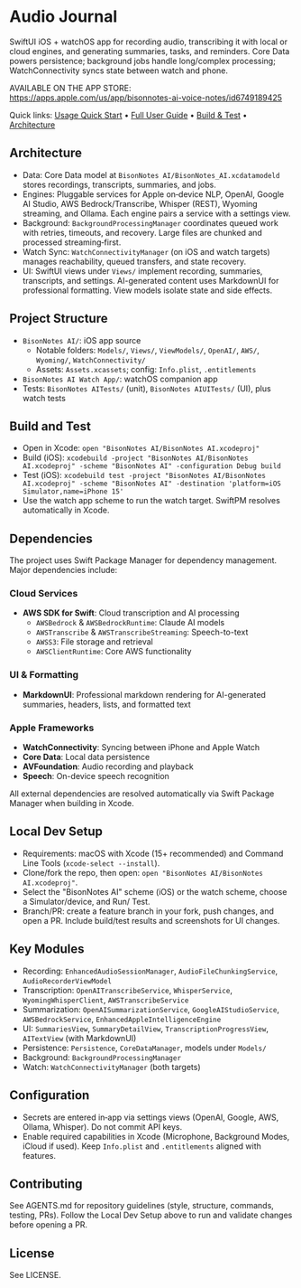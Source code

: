 # Audio Journal

SwiftUI iOS + watchOS app for recording audio, transcribing it with local or cloud engines, and generating summaries, tasks, and reminders. Core Data powers persistence; background jobs handle long/complex processing; WatchConnectivity syncs state between watch and phone.

AVAILABLE ON THE APP STORE: https://apps.apple.com/us/app/bisonnotes-ai-voice-notes/id6749189425

Quick links: [Usage Quick Start](USAGE.md) • [Full User Guide](HOW_TO_USE.md) • [Build & Test](#build-and-test) • [Architecture](#architecture)

## Architecture
- Data: Core Data model at `BisonNotes AI/BisonNotes_AI.xcdatamodeld` stores recordings, transcripts, summaries, and jobs.
- Engines: Pluggable services for Apple on‑device NLP, OpenAI, Google AI Studio, AWS Bedrock/Transcribe, Whisper (REST), Wyoming streaming, and Ollama. Each engine pairs a service with a settings view.
- Background: `BackgroundProcessingManager` coordinates queued work with retries, timeouts, and recovery. Large files are chunked and processed streaming‑first.
- Watch Sync: `WatchConnectivityManager` (on iOS and watch targets) manages reachability, queued transfers, and state recovery.
- UI: SwiftUI views under `Views/` implement recording, summaries, transcripts, and settings. AI-generated content uses MarkdownUI for professional formatting. View models isolate state and side effects.

## Project Structure
- `BisonNotes AI/`: iOS app source
  - Notable folders: `Models/`, `Views/`, `ViewModels/`, `OpenAI/`, `AWS/`, `Wyoming/`, `WatchConnectivity/`
  - Assets: `Assets.xcassets`; config: `Info.plist`, `.entitlements`
- `BisonNotes AI Watch App/`: watchOS companion app
- Tests: `BisonNotes AITests/` (unit), `BisonNotes AIUITests/` (UI), plus watch tests

## Build and Test
- Open in Xcode: `open "BisonNotes AI/BisonNotes AI.xcodeproj"`
- Build (iOS): `xcodebuild -project "BisonNotes AI/BisonNotes AI.xcodeproj" -scheme "BisonNotes AI" -configuration Debug build`
- Test (iOS): `xcodebuild test -project "BisonNotes AI/BisonNotes AI.xcodeproj" -scheme "BisonNotes AI" -destination 'platform=iOS Simulator,name=iPhone 15'`
- Use the watch app scheme to run the watch target. SwiftPM resolves automatically in Xcode.

## Dependencies

The project uses Swift Package Manager for dependency management. Major dependencies include:

### **Cloud Services**
- **AWS SDK for Swift**: Cloud transcription and AI processing
  - `AWSBedrock` & `AWSBedrockRuntime`: Claude AI models
  - `AWSTranscribe` & `AWSTranscribeStreaming`: Speech-to-text
  - `AWSS3`: File storage and retrieval
  - `AWSClientRuntime`: Core AWS functionality

### **UI & Formatting**
- **MarkdownUI**: Professional markdown rendering for AI-generated summaries, headers, lists, and formatted text

### **Apple Frameworks**
- **WatchConnectivity**: Syncing between iPhone and Apple Watch
- **Core Data**: Local data persistence
- **AVFoundation**: Audio recording and playback
- **Speech**: On-device speech recognition

All external dependencies are resolved automatically via Swift Package Manager when building in Xcode.

## Local Dev Setup
- Requirements: macOS with Xcode (15+ recommended) and Command Line Tools (`xcode-select --install`).
- Clone/fork the repo, then open: `open "BisonNotes AI/BisonNotes AI.xcodeproj"`.
- Select the "BisonNotes AI" scheme (iOS) or the watch scheme, choose a Simulator/device, and Run/ Test.
- Branch/PR: create a feature branch in your fork, push changes, and open a PR. Include build/test results and screenshots for UI changes.

## Key Modules
- Recording: `EnhancedAudioSessionManager`, `AudioFileChunkingService`, `AudioRecorderViewModel`
- Transcription: `OpenAITranscribeService`, `WhisperService`, `WyomingWhisperClient`, `AWSTranscribeService`
- Summarization: `OpenAISummarizationService`, `GoogleAIStudioService`, `AWSBedrockService`, `EnhancedAppleIntelligenceEngine`
- UI: `SummariesView`, `SummaryDetailView`, `TranscriptionProgressView`, `AITextView` (with MarkdownUI)
- Persistence: `Persistence`, `CoreDataManager`, models under `Models/`
- Background: `BackgroundProcessingManager`
- Watch: `WatchConnectivityManager` (both targets)

## Configuration
- Secrets are entered in‑app via settings views (OpenAI, Google, AWS, Ollama, Whisper). Do not commit API keys.
- Enable required capabilities in Xcode (Microphone, Background Modes, iCloud if used). Keep `Info.plist` and `.entitlements` aligned with features.

## Contributing
See AGENTS.md for repository guidelines (style, structure, commands, testing, PRs). Follow the Local Dev Setup above to run and validate changes before opening a PR.

## License
See LICENSE.
